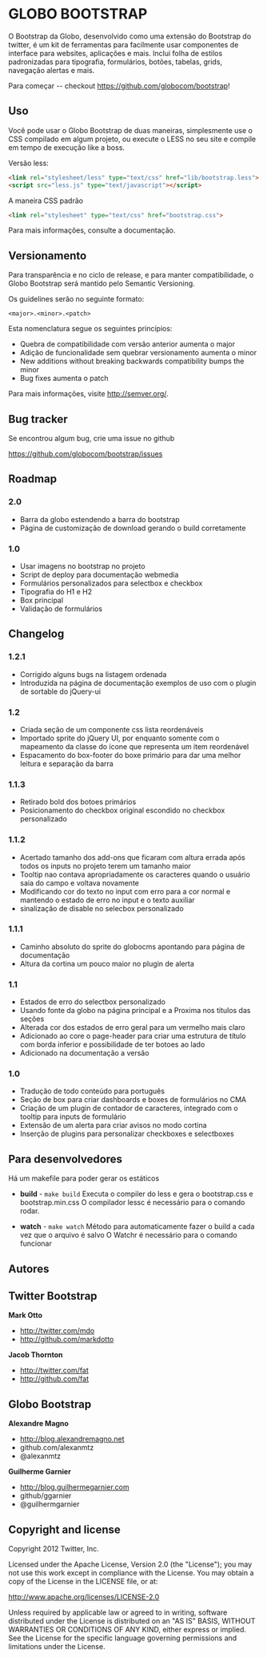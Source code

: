 GLOBO BOOTSTRAP
=================

O Bootstrap da Globo, desenvolvido como uma extensão do Bootstrap do twitter, é um kit de ferramentas para facilmente usar componentes de interface para websites, aplicações e mais. Inclui folha de estilos padronizadas para tipografia, formulários, botões, tabelas, grids, navegação alertas e mais.

Para começar -- checkout https://github.com/globocom/bootstrap!


Uso
-----

Você pode usar o Globo Bootstrap de duas maneiras, simplesmente use o CSS compilado em algum projeto, ou execute o LESS no seu site e compile em tempo de execução like a boss.

Versão less:

``` html
<link rel="stylesheet/less" type="text/css" href="lib/bootstrap.less">
<script src="less.js" type="text/javascript"></script>
```

A maneira CSS padrão

``` html
<link rel="stylesheet" type="text/css" href="bootstrap.css">
```

Para mais informações, consulte a documentação.


Versionamento
--------------

Para transparência e no ciclo de release, e para manter compatibilidade, o Globo Bootstrap será mantido pelo Semantic Versioning.

Os guidelines serão no seguinte formato:

`<major>.<minor>.<patch>`

Esta nomenclatura segue os seguintes princípios:

* Quebra de compatibilidade com versão anterior aumenta o major
* Adição de funcionalidade sem quebrar versionamento aumenta o minor
* New additions without breaking backwards compatibility bumps the minor
* Bug fixes aumenta o patch

Para mais informações, visite http://semver.org/.


Bug tracker
-----------

Se encontrou algum bug, crie uma issue no github

https://github.com/globocom/bootstrap/issues


Roadmap
---------------

### 2.0
* Barra da globo estendendo a barra do bootstrap
* Página de customização de download gerando o build corretamente

### 1.0
* Usar imagens no bootstrap no projeto
* Script de deploy para documentação webmedia
* Formulários personalizados para selectbox e checkbox
* Tipografia do H1 e H2
* Box principal
* Validação de formulários


Changelog
-----------------
### 1.2.1
* Corrigido alguns bugs na listagem ordenada
* Introduzida na página de documentação exemplos de uso com o plugin de sortable do jQuery-ui

### 1.2
* Criada seção de um componente css lista reordenáveis
* Importado sprite do jQuery UI, por enquanto somente com o mapeamento da classe do ícone que representa um item reordenável
* Espacamento do box-footer do boxe primário para dar uma melhor leitura e separação da barra 

### 1.1.3
* Retirado bold dos botoes primários
* Posicionamento do checkbox original escondido no checkbox personalizado

### 1.1.2
* Acertado tamanho dos add-ons que ficaram com altura errada após todos os inputs no projeto terem um tamanho maior
* Tooltip nao contava apropriadamente os caracteres quando o usuário saia do campo e voltava novamente
* Modificando cor do texto no input com erro para a cor normal e mantendo o estado de erro no input e o texto auxiliar
* sinalização de disable no selecbox personalizado

### 1.1.1
* Caminho absoluto do sprite do globocms apontando para página de documentação
* Altura da cortina um pouco maior no plugin de alerta

### 1.1
* Estados de erro do selectbox personalizado
* Usando fonte da globo na página principal e a Proxima nos títulos das seções
* Alterada cor dos estados de erro geral para um vermelho mais claro
* Adicionado ao core o page-header para criar uma estrutura de título com borda inferior e possibilidade de ter botoes ao lado
* Adicionado na documentação a versão

### 1.0
* Tradução de todo conteúdo para português
* Seção de box para criar dashboards e boxes de formulários no CMA
* Criação de um plugin de contador de caracteres, integrado com o tooltip para inputs de formulário
* Extensão de um alerta para criar avisos no modo cortina
* Inserção de plugins para personalizar checkboxes e selectboxes


Para desenvolvedores
----------------------

Há um makefile para poder gerar os estáticos

+ **build** - `make build`
Executa o compiler do less e gera o bootstrap.css e bootstrap.min.css
O compilador lessc é necessário para o comando rodar.

+ **watch** - `make watch`
Método para automaticamente fazer o build a cada vez que o arquivo é salvo
O Watchr é necessário para o comando funcionar


Autores
-------

## Twitter Bootstrap

**Mark Otto**

+ http://twitter.com/mdo
+ http://github.com/markdotto

**Jacob Thornton**

+ http://twitter.com/fat
+ http://github.com/fat

## Globo Bootstrap

**Alexandre Magno**

+ http://blog.alexandremagno.net
+ github.com/alexanmtz
+ @alexanmtz

**Guilherme Garnier**

+ http://blog.guilhermegarnier.com
+ github/ggarnier
+ @guilhermgarnier




Copyright and license
---------------------

Copyright 2012 Twitter, Inc.

Licensed under the Apache License, Version 2.0 (the "License");
you may not use this work except in compliance with the License.
You may obtain a copy of the License in the LICENSE file, or at:

   http://www.apache.org/licenses/LICENSE-2.0

Unless required by applicable law or agreed to in writing, software
distributed under the License is distributed on an "AS IS" BASIS,
WITHOUT WARRANTIES OR CONDITIONS OF ANY KIND, either express or implied.
See the License for the specific language governing permissions and
limitations under the License.
